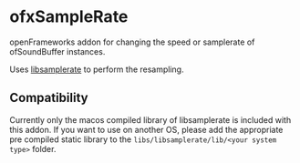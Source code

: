 # ofxSampleRate

openFrameworks addon for changing the speed or samplerate of ofSoundBuffer instances.

Uses [libsamplerate](https://github.com/libsndfile/libsamplerate) to perform the resampling.


## Compatibility
Currently only the macos compiled library of libsamplerate is included with this addon. If you want to use on another OS, please add the appropriate pre compiled static library to the `libs/libsamplerate/lib/<your system type>` folder.